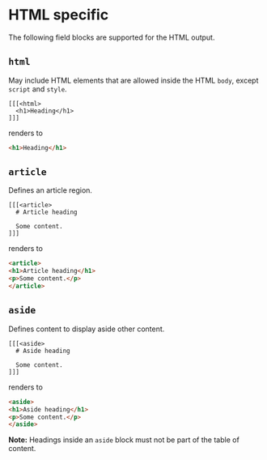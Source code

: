 # HTML specific

The following field blocks are supported for the HTML output.

## `html`

May include HTML elements that are allowed inside the HTML `body`, except `script` and `style`.

```
[[[<html>
  <h1>Heading</h1>
]]]
```

renders to

```html
<h1>Heading</h1>
```

## `article`

Defines an article region.

```
[[[<article>
  # Article heading

  Some content.
]]]
```

renders to

```html
<article>
<h1>Article heading</h1>
<p>Some content.</p>
</article>
```

## `aside`

Defines content to display aside other content.

```
[[[<aside>
  # Aside heading

  Some content.
]]]
```

renders to

```html
<aside>
<h1>Aside heading</h1>
<p>Some content.</p>
</aside>
```

**Note:** Headings inside an `aside` block must not be part of the table of content.
